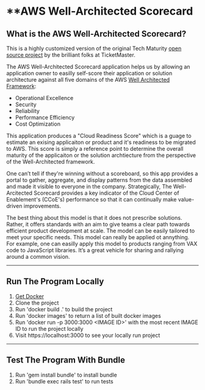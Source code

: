 # **AWS Well-Architected Scorecard

## What is the AWS Well-Architected Scorecard?
This is a highly customized version of the original Tech Maturity [open source project](https://tech.ticketmaster.com/2016/11/08/getting-to-innovation-faster/) by the brilliant folks at TicketMaster.

The AWS Well-Architected Scorecard application helps us by allowing an application owner to easilly self-score their application or solution architecture against all five domains of the AWS [Well Architected Framework](https://aws.amazon.com/architecture/well-architected/?wa-lens-whitepapers.sort-by=item.additionalFields.sortDate&wa-lens-whitepapers.sort-order=desc):

* Operational Excellence
* Security
* Reliability
* Performance Efficiency
* Cost Optimization


This application produces a "Cloud Readiness Score" which is a guage to estimate an exising applicaiton or product and it's readiness to be migrated to AWS. This score is simply a reference point to determine the overall maturity of the applicaiton or the solution archtiecture from the perspective of the Well-Architected framework.

One can’t tell if they're winning without a scoreboard, so this app provides a portal to gather, aggregate, and display patterns from the data assembled and made it visible to everyone in the company. Strategically, The Well-Arcitected Scorecard provides a key indicator of the Cloud Center of Enablement's (CCoE's) performance so that it can continually make value-driven improvements.

The best thing about this model is that it does not prescribe solutions. Rather, it offers standards with an aim to give teams a clear path towards efficient product development at scale. The model can be easily tailored to meet your specific needs. This model can really be applied ot annything. For example, one can easilly apply this model to products ranging from VAX code to JavaScript libraries. It’s a great vehicle for sharing and rallying around a common vision.



----
## Run The Program Locally
1. [Get Docker](https://www.docker.com/get-docker)
2. Clone the project
3. Run 'docker build .' to build the project
4. Run 'docker images' to return a list of built docker images
5. Run 'docker run -p 3000:3000 \<IMAGE ID\>' with the most recent IMAGE ID to run the project locally
6. Visit https://localhost:3000 to see your locally run project

----
## Test The Program With Bundle
1. Run 'gem install bundle' to install bundle
2. Run 'bundle exec rails test' to run tests


